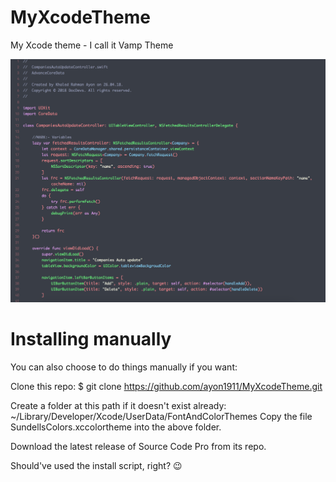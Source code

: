 # MyXcodeTheme
My Xcode theme - I call it Vamp Theme

![Screenshot](vamp.png)

<h1>Installing manually</h1>
You can also choose to do things manually if you want:

Clone this repo:
$ git clone https://github.com/ayon1911/MyXcodeTheme.git

Create a folder at this path if it doesn't exist already:
~/Library/Developer/Xcode/UserData/FontAndColorThemes
Copy the file SundellsColors.xccolortheme into the above folder.

Download the latest release of Source Code Pro from its repo.

Should've used the install script, right? 😉
